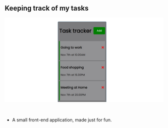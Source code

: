 
## Keeping track of my tasks

![Preview](./public/tasks.jpg)

<br/>

 - A small front-end application, made just for fun.
